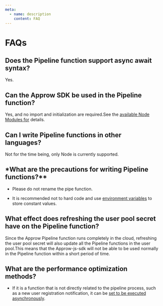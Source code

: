 ```yaml
---
meta:
  - name: description
    content: FAQ
---
```


# **FAQs**

## **Does the Pipeline function support async await syntax?**

Yes.

## **Can the Approw SDK be used in the Pipeline function?**

Yes, and no import and initialization are required.See the [available Node Modules for](https://docs.authing.cn/v2/guides/pipeline/available-node-modules.html) details.

## **Can I write Pipeline functions in other languages?**

Not for the time being, only Node is currently supported.

## \*What are the precautions for writing Pipeline functions?\*\*

- Please do not rename the pipe function.

- It is recommended not to hard code and use [environment variables](https://docs.authing.cn/v2/guides/pipeline/env.html) to store constant values.

## **What effect does refreshing the user pool secret have on the Pipeline function?**

Since the Approw Pipeline function runs completely in the cloud, refreshing the user pool secret will also update all the Pipeline functions in the user pool.This means that the Approw-js-sdk will not be able to be used normally in the Pipeline function within a short period of time.

## **What are the performance optimization methods?**

- If it is a function that is not directly related to the pipeline process, such as a new user registration notification, it can be [set to be executed asynchronously](https://docs.authing.cn/v2/guides/pipeline/pipeline-function-api-doc.html#%E8%AE%BE%E7%BD%AE%E5%BC%82%E6%AD%A5%E6%89%A7%E8%A1%8C).
